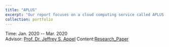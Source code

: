 ```yaml
---
title: "APLUS"
excerpt: "Our report focuses on a cloud computing service called APLUS. As a start-up, APLUS has limited funding for cloud services. For cloud services, what we desperately need. Therefore, APLUS needs cloud services that are reasonably priced and cost effective. We conducted research and comparison, found that amazon website service is cheaper than Google cloud platform. AWS and GCP have many common services, but they offer different pricing models for customers.Our research covered a number of issues related to AWS and GCP's price, value, and storage space. This study proves that our hypothesis is wrong. APLUS company play a significant role in choosing cloud service platforms." 
collection: portfolio
---
```


<i class='fas fa-calendar-alt'></i> Time: Jan. 2020 -- Mar. 2020   <br>
<i class='fas fa-address-book'></i> Advisor: [Prof. Dr. Jeffrey S. Appel](https://www.alliant.edu/faculty/jeffrey-appel)
Content:[Research_Paper](https://aliceyu68.github.io/tongjie-yu.github.io/files/APLUS_Final_Paper.pdf)
